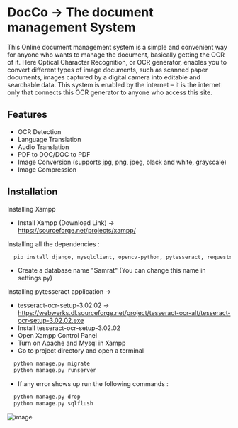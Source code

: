 
# DocCo -> The document management System


This Online document management system is a simple and convenient way for anyone who wants to manage the document, basically getting the OCR of it.
Here Optical Character Recognition, or OCR generator, enables you to convert different types of image documents, such as scanned paper documents, images captured by a digital camera into editable and searchable data.
This system is enabled by the internet – it is the internet only that connects this OCR generator to anyone who access this site.

## Features

- OCR Detection
- Language Translation
- Audio Translation
- PDF to DOC/DOC to PDF
- Image Conversion (supports jpg, png, jpeg, black and white, grayscale)
- Image Compression
  
## Installation 

Installing Xampp
- Install Xampp (Download Link) -> https://sourceforge.net/projects/xampp/

Installing all the dependencies :

```bash 
  pip install django, mysqlclient, opencv-python, pytesseract, requests, winspeech, SpeechRecognition, googletrans, gtts
```
- Create a database name "Samrat" (You can change this name in settings.py)
 
Installing pytesseract application ->

- tesseract-ocr-setup-3.02.02 ->  https://webwerks.dl.sourceforge.net/project/tesseract-ocr-alt/tesseract-ocr-setup-3.02.02.exe
- Install tesseract-ocr-setup-3.02.02
- Open Xampp Control Panel
- Turn on Apache and Mysql in Xampp
- Go to project directory and open a terminal

```bash 
  python manage.py migrate 
  python manage.py runserver
```
- If any error shows up run the following commands : 
```bash 
  python manage.py drop
  python manage.py sqlflush
```

![image](https://user-images.githubusercontent.com/52879078/124522341-8bba0880-de10-11eb-9e2f-98e01716b6e5.png)

